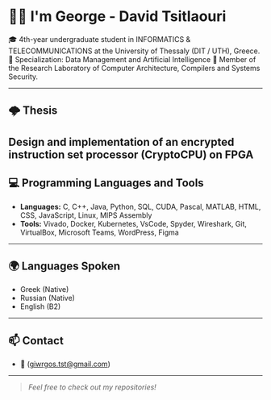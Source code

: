 # ✋🏻 I'm George - David Tsitlaouri

🎓 4th-year undergraduate student in INFORMATICS & TELECOMMUNICATIONS at the University of Thessaly (DIT / UTH), Greece.  
📌 Specialization: Data Management and Artificial Intelligence
🔬 Member of the Research Laboratory of Computer Architecture, Compilers and Systems Security.

---
## 🌩️ Thesis
Design and implementation of an encrypted instruction set processor (CryptoCPU) on FPGA
---

## 💻 Programming Languages and Tools
- **Languages:**  C, C++, Java, Python, SQL, CUDA, Pascal, MATLAB, HTML, CSS, JavaScript, Linux, MIPS Assembly
- **Tools:** Vivado, Docker, Kubernetes, VsCode, Spyder, Wireshark, Git, VirtualBox, Microsoft Teams, WordPress, Figma
---

## 🌍 Languages Spoken
- Greek (Native)
- Russian (Native)
- English (B2)

---

## 📫 Contact
- 📧 (giwrgos.tst@gmail.com)

---

> *Feel free to check out my repositories!*
